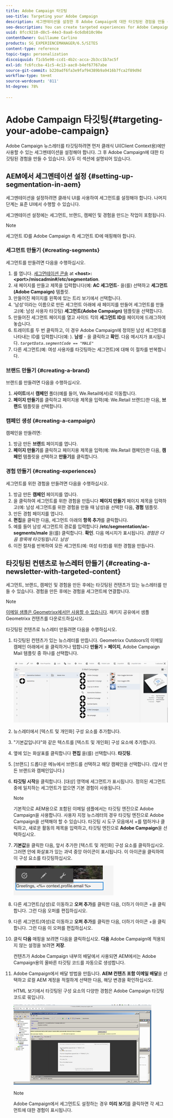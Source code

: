 ```yaml
---
title: Adobe Campaign 타깃팅
seo-title: Targeting your Adobe Campaign
description: 세그멘테이션을 설정한 후 Adobe Campaign에 대한 타깃팅된 경험을 만들 수 있습니다.
seo-description: You can create targeted experiences for Adobe Campaign after setting up segmentation
uuid: 8fcc9210-d8c5-44e3-8aa8-6c6db810c98e
contentOwner: Guillaume Carlino
products: SG_EXPERIENCEMANAGER/6.5/SITES
content-type: reference
topic-tags: personalization
discoiquuid: f1cb5e98-ccd1-4b2c-acca-2b3cc1b7ac5f
exl-id: fc6fccba-41c5-4c13-aac0-b4ef67767abe
source-git-commit: b220adf6fa3e9faf94389b9a9416b7fca2f89d9d
workflow-type: tm+mt
source-wordcount: '811'
ht-degree: 78%

---
```


# Adobe Campaign 타깃팅{#targeting-your-adobe-campaign}

Adobe Campaign 뉴스레터를 타깃팅하려면 먼저 클래식 UI(Client Context용)에만 사용할 수 있는 세그멘테이션을 설정해야 합니다. 그 후 Adobe Campaign에 대한 타깃팅된 경험을 만들 수 있습니다. 모두 이 섹션에 설명되어 있습니다.

## AEM에서 세그멘테이션 설정 {#setting-up-segmentation-in-aem}

세그멘테이션을 설정하려면 클래식 UI를 사용하여 세그먼트를 설정해야 합니다. 나머지 단계는 표준 UI에서 수행할 수 있습니다.

세그멘테이션 설정에는 세그먼트, 브랜드, 캠페인 및 경험을 만드는 작업이 포함됩니다.

>[!NOTE]
>
>세그먼트 ID를 Adobe Campaign 측 세그먼트 ID에 매핑해야 합니다.

### 세그먼트 만들기 {#creating-segments}

세그먼트를 만들려면 다음을 수행하십시오.

1. 를 엽니다. [세그먼테이션 콘솔](http://localhost:4502/miscadmin#/etc/segmentation) at **&lt;host>:&lt;port>/miscadmin#/etc/segmentation**.
1. 새 페이지를 만들고 제목을 입력합니다(예: **AC 세그먼트**- 을(를) 선택하고 **세그먼트(Adobe Campaign)** 템플릿.
1. 만들어진 페이지를 왼쪽에 있는 트리 보기에서 선택합니다.
1. &#39;남성&#39;이라는 이름으로 만든 세그먼트 아래에 새 페이지를 만들어 세그먼트를 만들고(예: 남성 사용자 타깃팅) **세그먼트(Adobe Campaign)** 템플릿을 선택합니다.
1. 만들어진 세그먼트 페이지를 열고 사이드 킥의 **세그먼트 ID**&#x200B;를 페이지에 드래그하여 놓습니다.
1. 트레이트를 두 번 클릭하고, 이 경우 Adobe Campaign에 정의된 남성 세그먼트를 나타내는 ID를 입력합니다(예: ). **남성** - 을 클릭하고 **확인**. 다음 메시지가 표시됩니다. *`targetData.segmentCode == "MALE"`*
1. 다른 세그먼트(예: 여성 사용자를 타깃팅하는 세그먼트)에 대해 이 절차를 반복합니다.

### 브랜드 만들기 {#creating-a-brand}

브랜드를 만들려면 다음을 수행하십시오.

1. **사이트**&#x200B;에서 **캠페인** 폴더(예를 들어, We.Retail에서)로 이동합니다.
1. **페이지 만들기**&#x200B;를 클릭하고 페이지용 제목을 입력(예: We.Retail 브랜드)한 다음, **브랜드** 템플릿을 선택합니다.

### 캠페인 생성 {#creating-a-campaign}

캠페인을 만들려면:

1. 방금 만든 **브랜드** 페이지를 엽니다.
1. **페이지 만들기**&#x200B;를 클릭하고 페이지용 제목을 입력(예: We.Retail 캠페인)한 다음, **캠페인** 템플릿을 선택하고 **만들기**&#x200B;를 클릭합니다.

### 경험 만들기 {#creating-experiences}

세그먼트를 위한 경험을 만들려면 다음을 수행하십시오.

1. 방금 만든 **캠페인** 페이지를 엽니다.
1. 을 클릭하여 세그먼트를 위한 경험을 만듭니다 **페이지 만들기** 페이지 제목을 입력하고(예: 남성 세그먼트를 위한 경험을 만들 때 남성)을 선택한 다음, **경험** 템플릿.
1. 만든 경험 페이지를 엽니다.
1. **편집**&#x200B;을 클릭한 다음, 세그먼트 아래의 **항목 추가**&#x200B;를 클릭합니다.
1. 예를 들어 남성 세그먼트의 경로를 입력합니다 **/etc/segmentation/ac-segments/male** 을(를) 클릭합니다. **확인**. 다음 메시지가 표시됩니다. *경험은 다음 항목에 타깃팅됩니다. 남성*
1. 이전 절차를 반복하여 모든 세그먼트(예: 여성 타겟)를 위한 경험을 만듭니다.

## 타깃팅된 컨텐츠로 뉴스레터 만들기 {#creating-a-newsletter-with-targeted-content}

세그먼트, 브랜드, 캠페인 및 경험을 만든 후에는 타깃팅된 컨텐츠가 있는 뉴스레터를 만들 수 있습니다. 경험을 만든 후에는 경험을 세그먼트에 연결합니다.

>[!NOTE]
>
>[이메일 샘플은 Geometrixx에서만 사용할 수 있습니다](/help/sites-developing/we-retail.md). 패키지 공유에서 샘플 Geometrixx 컨텐츠를 다운로드하십시오.

타깃팅된 컨텐츠로 뉴스레터 만들려면 다음을 수행하십시오.

1. 타깃팅된 컨텐츠가 있는 뉴스레터를 만듭니다. Geometrixx Outdoors의 이메일 캠페인 아래에서 을 클릭하거나 탭합니다 **만들기** > **페이지**, Adobe Campaign Mail 템플릿 중 하나를 선택합니다.

   ![chlimage_1-188](assets/chlimage_1-188.png)

1. 뉴스레터에서 [텍스트 및 개인화] 구성 요소를 추가합니다.
1. &quot;기본값입니다&quot;와 같은 텍스트를 [텍스트 및 개인화] 구성 요소에 추가합니다.
1. 옆에 있는 화살표를 클릭합니다 **편집** 을(를) 선택합니다. **타깃팅**.
1. [브랜드] 드롭다운 메뉴에서 브랜드를 선택하고 해당 캠페인을 선택합니다. (앞서 만든 브랜드와 캠페인입니다.)
1. **타깃팅 시작**&#x200B;을 클릭합니다. [대상] 영역에 세그먼트가 표시됩니다. 정의된 세그먼트 중에 일치하는 세그먼트가 없으면 기본 경험이 사용됩니다.

   >[!NOTE]
   >
   >기본적으로 AEM용으로 포함된 이메일 샘플에서는 타깃팅 엔진으로 Adobe Campaign을 사용합니다. 사용자 지정 뉴스레터의 경우 타깃팅 엔진으로 Adobe Campaign을 선택해야 할 수 있습니다. 타깃팅 시 도구 모음에서 +를 탭하거나 클릭하고, 새로운 활동의 제목을 입력하고, 타깃팅 엔진으로 **Adobe Campaign**&#x200B;을 선택하십시오.

1. **기본값**&#x200B;을 클릭한 다음, 앞서 추가한 [텍스트 및 개인화] 구성 요소를 클릭하십시오. 그러면 안에 화살표가 있는 과녁 중앙 아이콘이 표시됩니다. 이 아이콘을 클릭하여 이 구성 요소를 타깃팅하십시오.

   ![chlimage_1-189](assets/chlimage_1-189.png)

1. 다른 세그먼트(남성)로 이동하고 **오퍼 추가**&#x200B;를 클릭한 다음, 더하기 아이콘 +을 클릭합니다. 그런 다음 오퍼를 편집하십시오.
1. 다른 세그먼트(여성)로 이동하고 **오퍼 추가**&#x200B;를 클릭한 다음, 더하기 아이콘 +을 클릭합니다. 그런 다음 이 오퍼를 편집하십시오.
1. 클릭 **다음** 매핑을 보려면 다음을 클릭하십시오. **다음** Adobe Campaign에 적용되지 않는 설정을 보려면 **저장**.

   컨텐츠가 Adobe Campaign 내부의 배달에서 사용되면 AEM에서는 Adobe Campaign용의 올바른 타깃팅 코드를 자동으로 생성합니다.

1. Adobe Campaign에서 배달 방법을 만듭니다. **AEM 컨텐츠 포함 이메일 배달**&#x200B;을 선택하고 로컬 AEM 계정을 적절하게 선택한 다음, 해당 변경을 확인하십시오.

   HTML 보기에서 타깃팅된 구성 요소의 다양한 경험은 Adobe Campaign 타깃팅 코드로 묶입니다.

   ![chlimage_1-190](assets/chlimage_1-190.png)

   >[!NOTE]
   >
   >Adobe Campaign에서 세그먼트도 설정하는 경우 **미리 보기**&#x200B;를 클릭하면 각 세그먼트에 대한 경험이 표시됩니다.

